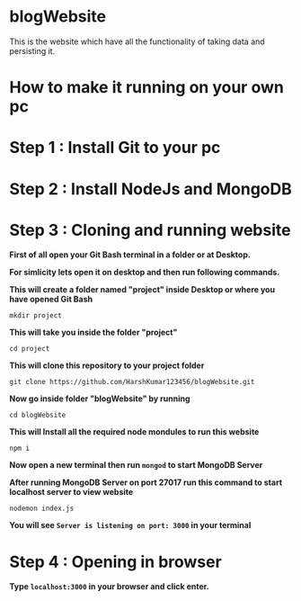 # blogWebsite
This is the website which have all the functionality of taking data and persisting it.

# How to make it running on your own pc 

# Step 1 : Install Git to your pc

# Step 2 : Install NodeJs and MongoDB

# Step 3 : Cloning and running website
**First of all open your Git Bash terminal in a folder or at Desktop.**

**For simlicity lets open it on desktop and then run following commands.**

**This will create a folder named "project" inside Desktop or where you have opened Git Bash**
```
mkdir project
```
**This will take you inside the folder "project"**
```
cd project
```
**This will clone this repository to your project folder**
```
git clone https://github.com/HarshKumar123456/blogWebsite.git

```
**Now go inside folder "blogWebsite" by running**
```
cd blogWebsite
```
**This will Install all the required node mondules to run this website**
```
npm i
```
**Now open a new terminal then run ```mongod``` to start MongoDB Server**

**After running MongoDB Server on port 27017 run this command to start localhost server to view website**
```
nodemon index.js
```

**You will see ```Server is listening on port: 3000``` in your terminal**

# Step 4 : Opening in browser

**Type ```localhost:3000``` in your browser and click enter.**


